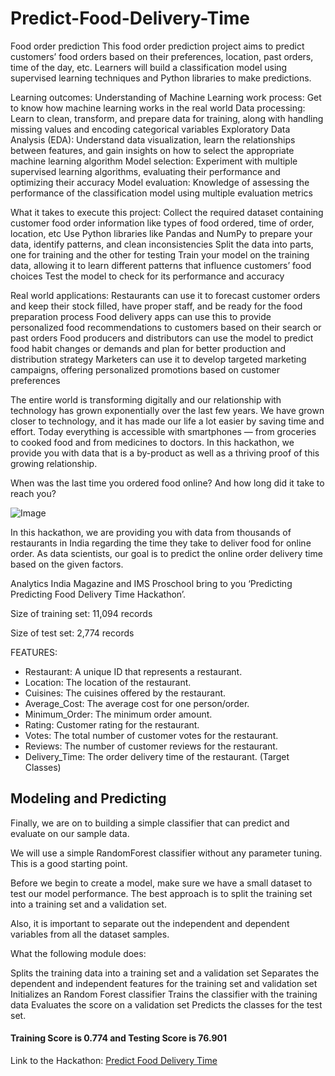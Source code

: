 # Predict-Food-Delivery-Time
Food order prediction 
This food order prediction project aims to predict customers’ food orders based on their preferences, location, past orders, time of the day, etc. Learners will build a classification model using supervised learning techniques and Python libraries to make predictions. 

Learning outcomes: 
Understanding of Machine Learning work process: Get to know how machine learning works in the real world 
Data processing: Learn to clean, transform, and prepare data for training, along with handling missing values and encoding categorical variables 
Exploratory Data Analysis (EDA): Understand data visualization, learn the relationships between features, and gain insights on how to select the appropriate machine learning algorithm 
Model selection: Experiment with multiple supervised learning algorithms, evaluating their performance and optimizing their accuracy 
Model evaluation: Knowledge of assessing the performance of the classification model using multiple evaluation metrics 

What it takes to execute this project:
Collect the required dataset containing customer food order information like types of food ordered, time of order, location, etc 
Use Python libraries like Pandas and NumPy to prepare your data, identify patterns, and clean inconsistencies
Split the data into parts, one for training and the other for testing 
Train your model on the training data, allowing it to learn different patterns that influence customers’ food choices
Test the model to check for its performance and accuracy 

Real world applications: 
Restaurants can use it to forecast customer orders and keep their stock filled, have proper staff, and be ready for the food preparation process
Food delivery apps can use this to provide personalized food recommendations to customers based on their search or past orders
Food producers and distributors can use the model to predict food habit changes or demands and plan for better production and distribution strategy 
Marketers can use it to develop targeted marketing campaigns, offering personalized promotions based on customer preferences 

The entire world is transforming digitally and our relationship with technology has grown exponentially over the last few years. We have grown closer to technology, and it has made our life a lot easier by saving time and effort. Today everything is accessible with smartphones — from groceries to cooked food and from medicines to doctors. In this hackathon, we provide you with data that is a by-product as well as a thriving proof of this growing relationship. 

When was the last time you ordered food online? And how long did it take to reach you?

![Image](https://www.machinehack.com/wp-content/uploads/2019/11/courier-delivery-service-illustration-3-02.jpg)

In this hackathon, we are providing you with data from thousands of restaurants in India regarding the time they take to deliver food for online order. As data scientists, our goal is to predict the online order delivery time based on the given factors.

Analytics India Magazine and IMS Proschool bring to you ‘Predicting Predicting Food Delivery Time Hackathon’.

Size of training set: 11,094 records

Size of test set: 2,774 records

FEATURES:

- Restaurant: A unique ID that represents a restaurant.
- Location: The location of the restaurant.
- Cuisines: The cuisines offered by the restaurant.
- Average_Cost: The average cost for one person/order.
- Minimum_Order: The minimum order amount.
- Rating: Customer rating for the restaurant.
- Votes: The total number of customer votes for the restaurant.
- Reviews: The number of customer reviews for the restaurant.
- Delivery_Time: The order delivery time of the restaurant. (Target Classes) 


## Modeling and Predicting
Finally, we are on to building a simple classifier that can predict and evaluate on our sample data.

We will use a simple RandomForest classifier without any parameter tuning. This is a good starting point.

Before we begin to create a model, make sure we have a small dataset to test our model performance. The best approach is to split the training set into a training set and a validation set.

Also, it is important to separate out the independent and dependent variables from all the dataset samples.


What the following module does:

Splits the training data into a training set and a validation set
Separates the dependent and independent features for the training set and validation set
Initializes an Random Forest classifier
Trains the classifier with the training data
Evaluates the score on a validation set 
Predicts the classes for the test set.

#### Training Score is 0.774 and Testing Score is 76.901


Link to the Hackathon: [Predict Food Delivery Time](https://www.machinehack.com/course/predicting-food-delivery-time-hackathon-by-ims-proschool/)
